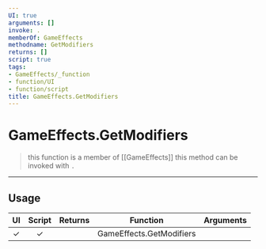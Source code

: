 ```yaml
---
UI: true
arguments: []
invoke: .
memberOf: GameEffects
methodname: GetModifiers
returns: []
script: true
tags:
- GameEffects/_function
- function/UI
- function/script
title: GameEffects.GetModifiers
---
```

# GameEffects.GetModifiers
> this function is a member of [[GameEffects]]
> this method can be invoked with `.`
-----
## Usage
|  UI | Script | Returns | Function | Arguments |
|:---:|:------:|-------:|:--------:|:---------|
|✓|✓||GameEffects.GetModifiers||

